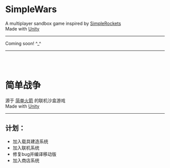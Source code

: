 SimpleWars
==========
A multiplayer sandbox game inspired by [SimpleRockets](http://jundroo.com/app/simplerockets/)\
Made with [Unity](http://unity3d.com/)
__________
Coming soon! ^_^
__________
<br><br>

简单战争
==========
源于 [简单火箭](http://jundroo.com/app/simplerockets/) 的联机沙盒游戏\
Made with [Unity](http://unity3d.com/)
__________

计划：
----------
+ 加入载具建造系统
+ 加入联机系统
+ 修复bug并编译移动版
+ 加入商店系统
